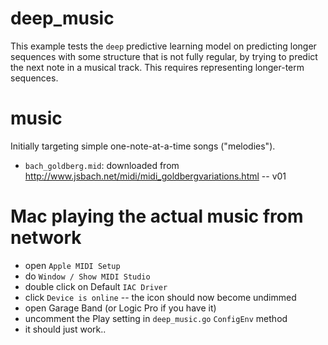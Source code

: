 # deep_music

This example tests the `deep` predictive learning model on predicting longer sequences with some structure that is not fully regular, by trying to predict the next note in a musical track.  This requires representing longer-term sequences.

# music

Initially targeting simple one-note-at-a-time songs ("melodies").

* `bach_goldberg.mid`: downloaded from http://www.jsbach.net/midi/midi_goldbergvariations.html -- v01

# Mac playing the actual music from network

* open `Apple MIDI Setup`
* do `Window / Show MIDI Studio`
* double click on Default `IAC Driver`
* click `Device is online` -- the icon should now become undimmed
* open Garage Band (or Logic Pro if you have it)
* uncomment the Play setting in `deep_music.go` `ConfigEnv` method
* it should just work..

